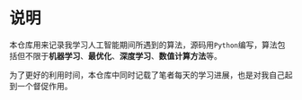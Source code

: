 # 说明

​	本仓库用来记录我学习人工智能期间所遇到的算法，源码用`Python`编写，算法包括但不限于**机器学习**、**最优化**、**深度学习**、**数值计算方法**等。

​	为了更好的利用时间，本仓库中同时记载了笔者每天的学习进展，也是对我自己起到一个督促作用。

